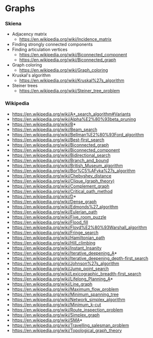 # Graphs

### Skiena
- Adjacency matrix
  - https://en.wikipedia.org/wiki/Incidence_matrix
- Finding strongly connected components
- Finding articulation vertices
  - https://en.wikipedia.org/wiki/Biconnected_component
  - https://en.wikipedia.org/wiki/Biconnected_graph
- Graph coloring
  - https://en.wikipedia.org/wiki/Graph_coloring
- Kruskal's algorithm
  - https://en.wikipedia.org/wiki/Kruskal%27s_algorithm
- Steiner trees
  - https://en.wikipedia.org/wiki/Steiner_tree_problem


### Wikipedia
- https://en.wikipedia.org/wiki/A*_search_algorithm#Variants
- https://en.wikipedia.org/wiki/Alpha%E2%80%93beta_pruning
- https://en.wikipedia.org/wiki/B*
- https://en.wikipedia.org/wiki/Beam_search
- https://en.wikipedia.org/wiki/Bellman%E2%80%93Ford_algorithm
- https://en.wikipedia.org/wiki/Best-first_search
- https://en.wikipedia.org/wiki/Biconnected_graph
- https://en.wikipedia.org/wiki/Biconnected_component
- https://en.wikipedia.org/wiki/Bidirectional_search
- https://en.wikipedia.org/wiki/Branch_and_bound
- https://en.wikipedia.org/wiki/British_Museum_algorithm
- https://en.wikipedia.org/wiki/Bor%C5%AFvka%27s_algorithm
- https://en.wikipedia.org/wiki/Chebyshev_distance
- https://en.wikipedia.org/wiki/Clique_(graph_theory)
- https://en.wikipedia.org/wiki/Complement_graph
- https://en.wikipedia.org/wiki/Critical_path_method
- https://en.wikipedia.org/wiki/D*
- https://en.wikipedia.org/wiki/Dense_graph
- https://en.wikipedia.org/wiki/Edmonds%27_algorithm
- https://en.wikipedia.org/wiki/Eulerian_path
- https://en.wikipedia.org/wiki/Five_room_puzzle
- https://en.wikipedia.org/wiki/Flood_fill
- https://en.wikipedia.org/wiki/Floyd%E2%80%93Warshall_algorithm
- https://en.wikipedia.org/wiki/Fringe_search
- https://en.wikipedia.org/wiki/Hamiltonian_path
- https://en.wikipedia.org/wiki/Hill_climbing
- https://en.wikipedia.org/wiki/Instant_Insanity
- https://en.wikipedia.org/wiki/Iterative_deepening_A*
- https://en.wikipedia.org/wiki/Iterative_deepening_depth-first_search
- https://en.wikipedia.org/wiki/Johnson%27s_algorithm
- https://en.wikipedia.org/wiki/Jump_point_search
- https://en.wikipedia.org/wiki/Lexicographic_breadth-first_search
- https://en.wikipedia.org/wiki/Lifelong_Planning_A*
- https://en.wikipedia.org/wiki/Line_graph
- https://en.wikipedia.org/wiki/Maximum_flow_problem
- https://en.wikipedia.org/wiki/Minimum_spanning_tree
- https://en.wikipedia.org/wiki/Network_simplex_algorithm
- https://en.wikipedia.org/wiki/Minimum_k-cut
- https://en.wikipedia.org/wiki/Route_inspection_problem
- https://en.wikipedia.org/wiki/Simplex_graph
- https://en.wikipedia.org/wiki/SMA*
- https://en.wikipedia.org/wiki/Travelling_salesman_problem
- https://en.wikipedia.org/wiki/Topological_graph_theory

